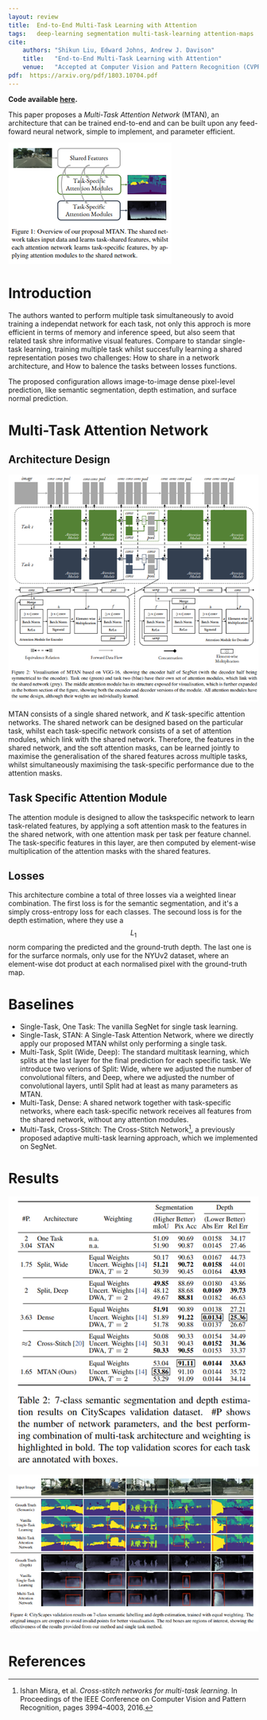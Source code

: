 ```yaml
---
layout: review
title:  End-to-End Multi-Task Learning with Attention
tags:   deep-learning segmentation multi-task-learning attention-maps
cite:
    authors: "Shikun Liu, Edward Johns, Andrew J. Davison"
    title:   "End-to-End Multi-Task Learning with Attention"
    venue:   "Accepted at Computer Vision and Pattern Recognition (CVPR), 2019"
pdf:  https://arxiv.org/pdf/1803.10704.pdf
---
```


**Code available [here](https://github.com/lorenmt/mtan).**


This paper proposes a *Multi-Task Attention Network* (MTAN), an architecture that can be trained end-to-end and can be built upon any feed-foward neural network, simple to implement, and parameter efficient.

![](/article/images/MTAN/proposal.png)

# Introduction 

The authors wanted to perform multiple task simultaneously to avoid training a independat network for each task, not only this approch is more efficient  in terms of memory and inference speed, but also seem that related task shre informative visual features.
Compare to standar single-task learning, training multiple task whilst succesfully learning a shared representation poses two challenges: How to share in a network architecture, and How to balence the tasks between losses functions. 

The proposed configuration allows image-to-image dense pixel-level prediction, like semantic segmentation, depth estimation, and surface normal prediction.

# Multi-Task Attention Network

## Architecture Design

![](/article/images/MTAN/architecture.png)

MTAN consists of a single shared network, and *K* task-specific attention networks.
The shared network can be designed based on the particular task, whilst each task-specific network consists of a set of attention modules, which link with the shared network.
Therefore, the features in the shared network, and the soft attention masks, can be learned jointly to maximise the generalisation of the shared features across multiple tasks, whilst simultaneously maximising the task-specific performance due to the attention masks.

## Task Specific Attention Module 

The attention module is designed to allow the taskspecific network to learn task-related features, by applying a soft attention mask to the features in the shared network, with one attention mask per task per feature channel.
The task-specific features in this layer, are then computed by element-wise multiplication of the attention masks with the shared features.

## Losses

This architecture combine a total of three losses via a weighted linear combination. 
The first loss is for the semantic segmentation, and it's a simply cross-entropy loss for each classes.
The secound loss is for the depth estimation, where they use a $$L_1$$ norm comparing the predicted and the ground-truth depth.
The last one is for the surfarce normals, only use for the NYUv2 dataset, where an element-wise dot product at each normalised pixel with the ground-truth map.

# Baselines

- Single-Task, One Task: The vanilla SegNet for single task learning.
- Single-Task, STAN: A Single-Task Attention Network, where we directly apply our proposed MTAN whilst only performing a single task.
- Multi-Task, Split (Wide, Deep): The standard multitask learning, which splits at the last layer for the final prediction for each specific task. We introduce two verions of Split: Wide, where we adjusted the number of convolutional filters, and Deep, where we adjusted the number of convolutional layers, until Split had at least as many parameters as MTAN.
- Multi-Task, Dense: A shared network together with task-specific networks, where each task-specific network receives all features from the shared network, without any attention modules.
- Multi-Task, Cross-Stitch: The Cross-Stitch Network[^1], a previously proposed adaptive multi-task learning approach, which we implemented on SegNet.

# Results

![](/article/images/MTAN/table_city.png)

![](/article/images/MTAN/images_city.png)

# References

[^1]: Ishan Misra, et al. *Cross-stitch networks for multi-task learning*. In Proceedings of the IEEE Conference on Computer Vision and Pattern Recognition, pages 3994–4003, 2016.
